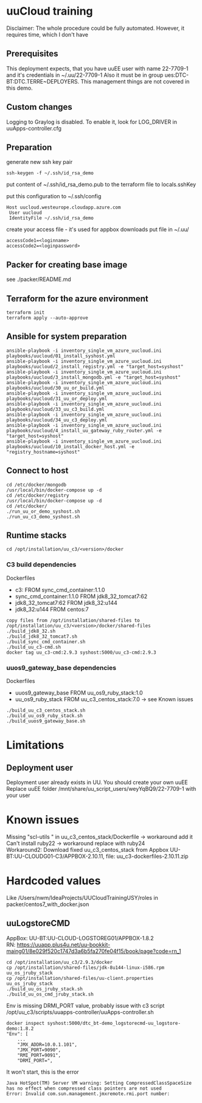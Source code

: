 # uuCloud training
Disclaimer: The whole procedure could be fully automated. However, it requires time, which I don't have

## Prerequisites
This deployment expects, that you have uuEE user with name 22-7709-1 and it's credentials in ~/.uu/22-7709-1
Also it must be in group ues:DTC-BT:DTC.TERRE~DEPLOYERS. This management things are not covered in this demo.

## Custom changes
Logging to Graylog is disabled. To enable it, look for LOG_DRIVER in uuApps-controller.cfg

## Preparation
generate new ssh key pair
```
ssh-keygen -f ~/.ssh/id_rsa_demo
```
put content of ~/.ssh/id_rsa_demo.pub to the terraform file to locals.sshKey

put this configuration to ~/.ssh/config
```
Host uucloud.westeurope.cloudapp.azure.com
 User uucloud
 IdentityFile ~/.ssh/id_rsa_demo
```

create your access file - it's used for appbox downloads
put file in ~/.uu/<your-uuid>
```
accessCode1=<loginname>
accessCode2=<loginpassword>
```

## Packer for creating base image
see ./packer/README.md

## Terraform for the azure environment
```
terraform init
terraform apply --auto-approve
```

## Ansible for system preparation
```
ansible-playbook -i inventory_single_vm_azure_uucloud.ini playbooks/uucloud/01_install_syshost.yml
ansible-playbook -i inventory_single_vm_azure_uucloud.ini playbooks/uucloud/2_install_registry.yml -e "target_host=syshost"
ansible-playbook -i inventory_single_vm_azure_uucloud.ini playbooks/uucloud/3_install_mongodb.yml -e "target_host=syshost"
ansible-playbook -i inventory_single_vm_azure_uucloud.ini playbooks/uucloud/30_uu_or_build.yml
ansible-playbook -i inventory_single_vm_azure_uucloud.ini playbooks/uucloud/31_uu_or_deploy.yml
ansible-playbook -i inventory_single_vm_azure_uucloud.ini playbooks/uucloud/33_uu_c3_build.yml
ansible-playbook -i inventory_single_vm_azure_uucloud.ini playbooks/uucloud/34_uu_c3_deploy.yml
ansible-playbook -i inventory_single_vm_azure_uucloud.ini playbooks/uucloud/4_install_uu_gateway_ruby_router.yml -e "target_host=syshost"
ansible-playbook -i inventory_single_vm_azure_uucloud.ini playbooks/uucloud/10_install_docker_host.yml -e "registry_hostname=syshost"
````

## Connect to host
```
cd /etc/docker/mongodb
/usr/local/bin/docker-compose up -d
cd /etc/docker/registry
/usr/local/bin/docker-compose up -d
cd /etc/docker/
./run_uu_or_demo_syshost.sh
./run_uu_c3_demo_syshost.sh
```



## Runtime stacks
```
cd /opt/installation/uu_c3/<version>/docker
```
### C3 build dependencies
Dockerfiles
- c3: FROM sync_cmd_container:1.1.0
- sync_cmd_container:1.1.0 FROM jdk8_32_tomcat7:62
- jdk8_32_tomcat7:62 FROM jdk8_32:u144
- jdk8_32:u144 FROM centos:7

```
copy files from /opt/installation/shared-files to /opt/installation/uu_c3/<version>/docker/shared-files
./build_jdk8_32.sh
./build_jdk8_32_tomcat7.sh
./build_sync_cmd_container.sh
./build_uu_c3-cmd.sh
docker tag uu_c3-cmd:2.9.3 syshost:5000/uu_c3-cmd:2.9.3
```

### uuos9_gateway_base dependencies
Dockerfiles
- uuos9_gateway_base FROM uu_os9_ruby_stack:1.0
- uu_os9_ruby_stack FROM uu_c3_centos_stack:7.0 -> see Known issues
```
./build_uu_c3_centos_stack.sh
./build_uu_os9_ruby_stack.sh
./build_uuos9_gateway_base.sh
```

# Limitations
## Deployment user
Deployment user already exists in UU. You should create your own uuEE  
Replace uuEE folder /mnt/share/uu_script_users/weyYqBQ9/22-7709-1 with your user

# Known issues
Missing "scl-utils \" in uu_c3_centos_stack/Dockerfile -> workaround add it  
Can't install ruby22 -> workaround replace with ruby24  
Workaround2: Download fixed uu_c3_centos_stack from Appbox UU-BT:UU-CLOUDG01-C3/APPBOX-2.10.11, file: uu_c3-dockerfiles-2.10.11.zip

# Hardcoded values
Like /Users/nwm/IdeaProjects/UUCloudTrainingUSY/roles in packer/centos7_with_docker.json

## uuLogstoreCMD
AppBox: UU-BT:UU-CLOUD-LOGSTOREG01/APPBOX-1.8.2  
RN: https://uuapp.plus4u.net/uu-bookkit-maing01/8e029f520c1747d3a6b5fa270fe04f15/book/page?code=rn_1
```
cd /opt/installation/uu_c3/2.9.3/docker
cp /opt/installation/shared-files/jdk-8u144-linux-i586.rpm uu_os_jruby_stack
cp /opt/installation/shared-files/uu-client.properties uu_os_jruby_stack
./build_uu_os_jruby_stack.sh
./build_uu_os_cmd_jruby_stack.sh
```

Env is missing DRMI_PORT value, probably issue with c3 script /opt/uu_c3/scripts/uuapps-controller/uuApps-controller.sh
```
docker inspect syshost:5000/dtc_bt-demo_logstorecmd-uu_logstore-demo:1.8.2
"Env": [
    ...
    "JMX_ADDR=10.0.1.101",
    "JMX_PORT=9090",
    "RMI_PORT=9091",
    "DRMI_PORT=",
```
It won't start, this is the error
```
Java HotSpot(TM) Server VM warning: Setting CompressedClassSpaceSize has no effect when compressed class pointers are not used
Error: Invalid com.sun.management.jmxremote.rmi.port number:
```
